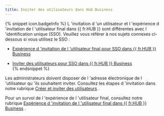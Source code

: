```yaml
---
title: Inviter des utilisateurs dans Hub Business
---
```

{% snippet icon.badgeInfo %} 
L 'invitation d 'un utilisateur et l 'expérience d 'invitation de l 'utilisateur final dans {{ fr.HUB }} sont différentes avec l 'identification unique (SSO). Veuillez vous référer à nos sujets connexes ci-dessous si vous utilisez le SSO :  

* [Expérience d 'invitation de l 'utilisateur final pour SSO dans {{ fr.HUB }} Business](/fr/hub/getting-started/get-started-sso-hub-business/invite-users-SSO-hub-business/end-user-experience/)  

* [Inviter des utilisateurs pour SSO dans {{ fr.HUB }} Business](/fr/hub/getting-started/get-started-sso-hub-business/invite-users-SSO-hub-business/)  
{% endsnippet %}
 
Les administrateurs doivent disposer de l 'adresse électronique de l 'utilisateur qu 'ils souhaitent inviter. Consultez les étapes d 'invitation dans notre rubrique [Créer et inviter des utilisateurs](/fr/hub/web-interface/hub-overview/administration/management/users/create-invite-users/) .  

Pour un survol de l 'expérience de l 'utilisateur final, consultez notre rubrique [Expérience d 'invitation de l 'utilisateur final dans {{ fr.HUB }} Business](/fr/hub/getting-started/get-started-hub-business/invite-users-hub-business/end-user-invitation-experience/) . 
